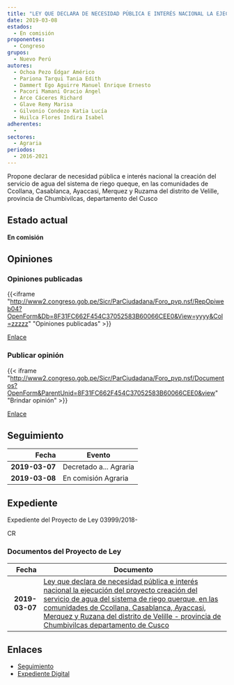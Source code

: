 ```yaml
---
title: "LEY QUE DECLARA DE NECESIDAD PÚBLICA E INTERÉS NACIONAL LA EJECUCIÓN DEL PROYECTO CREACIÓN DEL SERVICIO DE AGUA DEL SISTEMA DE RIEGO QUERQUE, EN LAS COMUNIDADES DE CCOLLANA, CASABLANCA, AYACCASI, MERQUEZ Y RUZAMA DEL DISTRITO DE VELLILLE, PROVINCIA DE CHUMBIVILCAS, DEPARTAMENTO DE CUSCO"
date: 2019-03-08
estados: 
  - En comisión
proponentes: 
  - Congreso
grupos: 
  - Nuevo Perú
autores: 
  - Ochoa Pezo Édgar Américo
  - Pariona Tarqui Tania Edith
  - Dammert Ego Aguirre Manuel Enrique Ernesto
  - Pacori Mamani Oracio Ángel
  - Arce Cáceres Richard
  - Glave Remy Marisa
  - Gilvonio Condezo Katia Lucía
  - Huilca Flores Indira Isabel
adherentes: 
  - 
sectores: 
  - Agraria
periodos: 
  - 2016-2021
---
```


Propone declarar de necesidad pública e interés nacional la creación del servicio de agua del sistema de riego queque, en las comunidades de Ccollana, Casablanca, Ayaccasi, Merquez y Ruzama del distrito de Velille, provincia de Chumbivilcas, departamento del Cusco


## Estado actual

**En comisión**

## Opiniones

### Opiniones publicadas

{{<iframe "http://www2.congreso.gob.pe/Sicr/ParCiudadana/Foro_pvp.nsf/RepOpiweb04?OpenForm&Db=8F31FC662F454C37052583B60066CEE0&View=yyyy&Col=zzzzz" "Opiniones publicadas" >}}

[Enlace](http://www2.congreso.gob.pe/Sicr/ParCiudadana/Foro_pvp.nsf/RepOpiweb04?OpenForm&Db=8F31FC662F454C37052583B60066CEE0&View=yyyy&Col=zzzzz)
### Publicar opinión

{{< iframe "http://www2.congreso.gob.pe/Sicr/ParCiudadana/Foro_pvp.nsf/Documentos?OpenForm&ParentUnid=8F31FC662F454C37052583B60066CEE0&view" "Brindar opinión" >}}

[Enlace](http://www2.congreso.gob.pe/Sicr/ParCiudadana/Foro_pvp.nsf/Documentos?OpenForm&ParentUnid=8F31FC662F454C37052583B60066CEE0&view)

## Seguimiento

| Fecha | Evento |
|------:|--------|
| **2019-03-07** | Decretado a... Agraria|
| **2019-03-08** | En comisión Agraria|


## Expediente

Expediente del Proyecto de Ley 03999/2018-

CR


### Documentos del Proyecto de Ley

| Fecha | Documento |
|------:|--------|
| **2019-03-07** | [Ley que declara de necesidad pública e interés nacional la ejecución del proyecto creación del servicio de agua del sistema de riego querque, en las comunidades de Ccollana, Casablanca, Ayaccasi, Merquez y Ruzana del distrito de Velille - provincia de Chumbivilcas departamento de Cusco](http://www.leyes.congreso.gob.pe/Documentos/2016_2021/Proyectos_de_Ley_y_de_Resoluciones_Legislativas/PL0399920190307.pdf) |

## Enlaces 

- [Seguimiento](http://www2.congreso.gob.pe/Sicr/TraDocEstProc/CLProLey2016.nsf/f7fff46988ca05b1052578e100829cc7/657fa375185a317b052583b6006408b9?OpenDocument)
- [Expediente Digital](http://www2.congreso.gob.pe/Sicr/TraDocEstProc/CLProLey2016.nsf/f7fff46988ca05b1052578e100829cc7/657fa375185a317b052583b6006408b9?OpenDocument&Click=05257FB7005EB655.eb71d0cf91d8294e05256cdf006b5706/$Body/0.1C6C)
